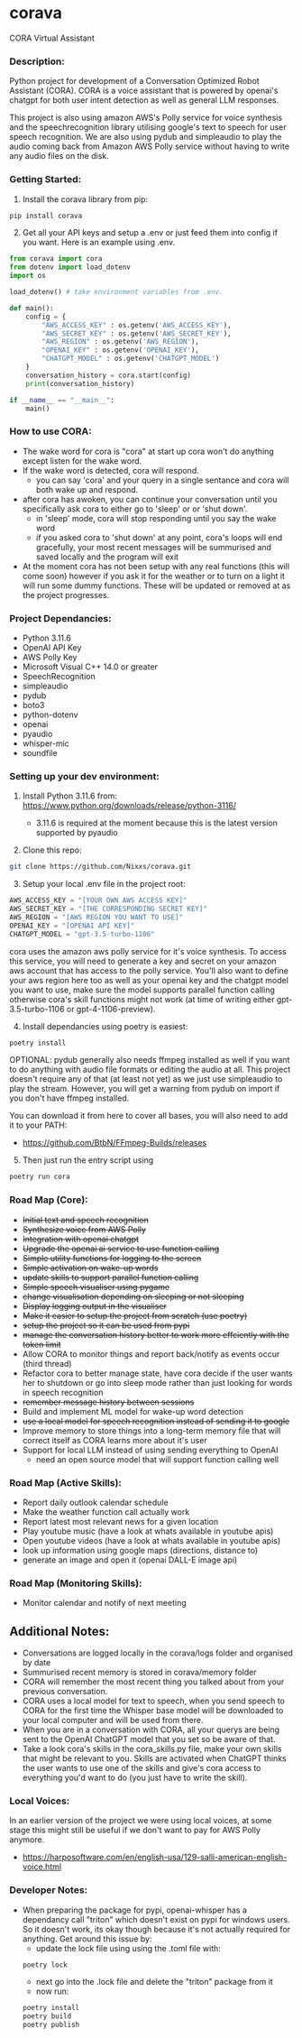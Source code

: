 # corava
CORA Virtual Assistant

### Description:
Python project for development of a Conversation Optimized Robot Assistant (CORA). CORA is a voice assistant that is powered by openai's chatgpt for both user intent detection as well as general LLM responses. 

This project is also using amazon AWS's Polly service for voice synthesis and the speechrecognition library utilising google's text to speech for user speech recognition. We are also using pydub and simpleaudio to play the audio coming back from Amazon AWS Polly service without having to write any audio files on the disk. 

### Getting Started:
1. Install the corava library from pip:
```bash
pip install corava
```
2. Get all your API keys and setup a .env or just feed them into config if you want. Here is an example using .env.
```python
from corava import cora
from dotenv import load_dotenv
import os

load_dotenv() # take environment variables from .env.

def main():
    config = {
        "AWS_ACCESS_KEY" : os.getenv('AWS_ACCESS_KEY'),
        "AWS_SECRET_KEY" : os.getenv('AWS_SECRET_KEY'),
        "AWS_REGION" : os.getenv('AWS_REGION'),
        "OPENAI_KEY" : os.getenv('OPENAI_KEY'),
        "CHATGPT_MODEL" : os.getenv('CHATGPT_MODEL')
    }
    conversation_history = cora.start(config)
    print(conversation_history)

if __name__ == "__main__":
    main()
```

### How to use CORA:
- The wake word for cora is "cora" at start up cora won't do anything except listen for the wake word.
- If the wake word is detected, cora will respond.
    - you can say 'cora' and your query in a single sentance and cora will both wake up and respond.
- after cora has awoken, you can continue your conversation until you specifically ask cora to either go to 'sleep' or or 'shut down'.
    - in 'sleep' mode, cora will stop responding until you say the wake word
    - if you asked cora to 'shut down' at any point, cora's loops will end gracefully, your most recent messages will be summurised and saved locally and the program will exit
- At the moment cora has not been setup with any real functions (this will come soon) however if you ask it for the weather or to turn on a light it will run some dummy functions. These will be updated or removed at as the project progresses.

### Project Dependancies:
- Python 3.11.6
- OpenAI API Key
- AWS Polly Key
- Microsoft Visual C++ 14.0 or greater
- SpeechRecognition
- simpleaudio
- pydub
- boto3
- python-dotenv
- openai
- pyaudio
- whisper-mic
- soundfile

### Setting up your dev environment:
1. Install Python 3.11.6 from: https://www.python.org/downloads/release/python-3116/
    - 3.11.6 is required at the moment because this is the latest version supported by pyaudio

2. Clone this repo:
```bash
git clone https://github.com/Nixxs/corava.git
```

3. Setup your local .env file in the project root:
```python
AWS_ACCESS_KEY = "[YOUR OWN AWS ACCESS KEY]"
AWS_SECRET_KEY = "[THE CORRESPONDING SECRET KEY]"
AWS_REGION = "[AWS REGION YOU WANT TO USE]"
OPENAI_KEY = "[OPENAI API KEY]"
CHATGPT_MODEL = "gpt-3.5-turbo-1106"
```
cora uses the amazon aws polly service for it's voice synthesis. To access this service, you will need to generate a key and secret on your amazon aws account that has access to the polly service. You'll also want to define your aws region here too as well as your openai key and the chatgpt model you want to use, make sure the model supports parallel function calling otherwise cora's skill functions might not work (at time of writing either gpt-3.5-turbo-1106 or gpt-4-1106-preview). 

4. Install dependancies using poetry is easiest:
```bash
poetry install
```
OPTIONAL: pydub generally also needs ffmpeg installed as well if you want to do anything with audio file formats or editing the audio at all.  This project doesn't require any of that (at least not yet) as we just use simpleaudio to play the stream. However, you will get a warning from pydub on import if you don't have ffmpeg installed.

You can download it from here to cover all bases, you will also need to add it to your PATH: 
- https://github.com/BtbN/FFmpeg-Builds/releases

5. Then just run the entry script using
```bash
poetry run cora
```

### Road Map (Core):
- ~~Initial text and speech recognition~~
- ~~Synthesize voice from AWS Polly~~
- ~~Integration with openai chatgpt~~
- ~~Upgrade the openai ai service to use function calling~~
- ~~Simple utility functions for logging to the screen~~
- ~~Simple activation on wake-up words~~
- ~~update skills to support parallel function calling~~
- ~~Simple speech visualiser using pygame~~
- ~~change visualisation depending on sleeping or not sleeping~~
- ~~Display logging output in the visualiser~~
- ~~Make it easier to setup the project from scratch (use poetry)~~
- ~~setup the project so it can be used from pypi~~
- ~~manage the conversation history better to work more effciently with the token limit~~
- Allow CORA to monitor things and report back/notify as events occur (third thread)
- Refactor cora to better manage state, have cora decide if the user wants her to shutdown or go into sleep mode rather than just looking for words in speech recognition
- ~~remember message history between sessions~~
- Build and implement ML model for wake-up word detection
- ~~use a local model for speech recognition instead of sending it to google~~
- Improve memory to store things into a long-term memory file that will correct itself as CORA learns more about it's user
- Support for local LLM instead of using sending everything to OpenAI
    - need an open source model that will support function calling well

### Road Map (Active Skills):
- Report daily outlook calendar schedule
- Make the weather function call actually work
- Report latest most relevant news for a given location
- Play youtube music (have a look at whats available in youtube apis)
- Open youtube videos (have a look at whats available in youtube apis)
- look up information using google maps (directions, distance to)
- generate an image and open it (openai DALL-E image api)

### Road Map (Monitoring Skills):
- Monitor calendar and notify of next meeting

## Additional Notes:
- Conversations are logged locally in the corava/logs folder and organised by date
- Summurised recent memory is stored in corava/memory folder
- CORA will remember the most recent thing you talked about from your previous conversation.
- CORA uses a local model for text to speech, when you send speech to CORA for the first time the Whisper base model will be downloaded to your local computer and will be used from there.
- When you are in a conversation with CORA, all your querys are being sent to the OpenAI ChatGPT model that you set so be aware of that. 
- Take a look cora's skills in the cora_skills.py file, make your own skills that might be relevant to you. Skills are activated when ChatGPT thinks the user wants to use one of the skills and give's cora access to everything you'd want to do (you just have to write the skill).

### Local Voices:
In an earlier version of the project we were using local voices, at some stage this might still be useful if we don't want to pay for AWS Polly anymore.
- https://harposoftware.com/en/english-usa/129-salli-american-english-voice.html

### Developer Notes:
- When preparing the package for pypi, openai-whisper has a dependancy call "triton" which doesn't exist on pypi for windows users. So it doesn't work, its okay though because it's not actually required for anything. Get around this issue by:
    - update the lock file using using the .toml file with:
    ```bash
    poetry lock
    ```
    - next go into the .lock file and delete the "triton" package from it
    - now run:
    ```bash
    poetry install
    poetry build
    poetry publish
    ```